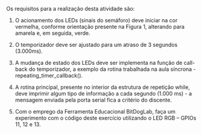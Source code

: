 Os requisitos para a realização desta atividade são:

1) O acionamento dos LEDs (sinais do semáforo) deve iniciar na cor vermelha, conforme orientação presente na Figura 1, alterando para amarela e, em seguida, verde.

2) O temporizador deve ser ajustado para um atraso de 3 segundos (3.000ms).

3) A mudança de estado dos LEDs deve ser implementa na função de call-back do temporizador, a exemplo da rotina trabalhada na aula síncrona - repeating_timer_callback().

4) A rotina principal, presente no interior da estrutura de repetição while, deve imprimir algum tipo de informação a cada segundo (1.000 ms) - a mensagem enviada pela porta serial fica a critério do discente.

5) Com o emprego da Ferramenta Educacional BitDogLab, faça um experimento com o código deste exercício utilizando o LED RGB – GPIOs 11, 12 e 13.